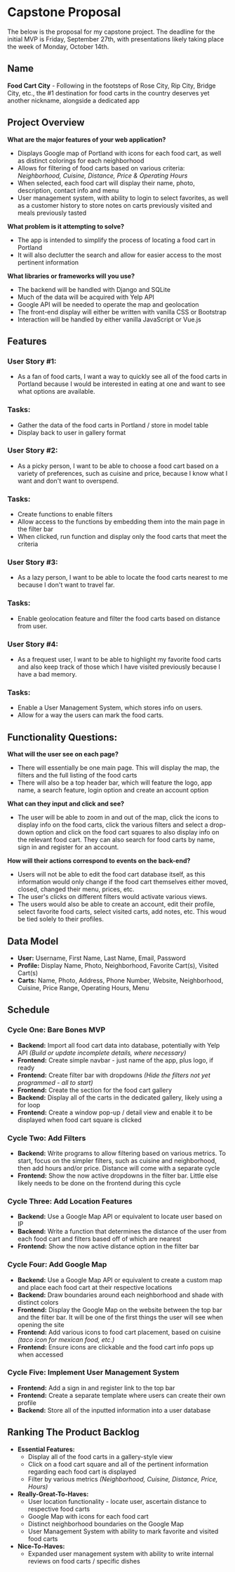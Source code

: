 # Capstone Proposal

The below is the proposal for my capstone project. The deadline for the initial MVP is Friday, September 27th, with presentations likely taking place the week of Monday, October 14th.

## Name

**Food Cart City** - Following in the footsteps of Rose City, Rip City, Bridge City, etc., the #1 destination for food carts in the country deserves yet another nickname, alongside a dedicated app

## Project Overview

**What are the major features of your web application?**
* Displays Google map of Portland with icons for each food cart, as well as distinct colorings for each neighborhood
* Allows for filtering of food carts based on various criteria: _Neighborhood, Cuisine, Distance, Price & Operating Hours_
* When selected, each food cart will display their name, photo, description, contact info and menu
* User management system, with ability to login to select favorites, as well as a customer history to store notes on carts previously visited and meals previously tasted

**What problem is it attempting to solve?**
* The app is intended to simplify the process of locating a food cart in Portland
* It will also declutter the search and allow for easier access to the most pertinent information

**What libraries or frameworks will you use?**
* The backend will be handled with Django and SQLite
* Much of the data will be acquired with Yelp API
* Google API will be needed to operate the map and geolocation
* The front-end display will either be written with vanilla CSS or Bootstrap
* Interaction will be handled by either vanilla JavaScript or Vue.js

## Features

### User Story #1:
* As a fan of food carts, I want a way to quickly see all of the food carts in Portland because I would be interested in eating at one and want to see what options are available.

### Tasks:
* Gather the data of the food carts in Portland / store in model table
* Display back to user in gallery format

### User Story #2:
* As a picky person, I want to be able to choose a food cart based on a variety of preferences, such as cuisine and price, because I know what I want and don't want to overspend.

### Tasks:
* Create functions to enable filters
* Allow access to the functions by embedding them into the main page in the filter bar
* When clicked, run function and display only the food carts that meet the criteria

### User Story #3:
* As a lazy person, I want to be able to locate the food carts nearest to me because I don't want to travel far. 

### Tasks:
* Enable geolocation feature and filter the food carts based on distance from user.

### User Story #4:
* As a frequest user, I want to be able to highlight my favorite food carts and also keep track of those which I have visited previously because I have a bad memory.

### Tasks:
* Enable a User Management System, which stores info on users.
* Allow for a way the users can mark the food carts.

## Functionality Questions:

**What will the user see on each page?**
* There will essentially be one main page. This will display the map, the filters and the full listing of the food carts
* There will also be a top header bar, which will feature the logo, app name, a search feature, login option and create an account option

**What can they input and click and see?**
* The user will be able to zoom in and out of the map, click the icons to display info on the food carts, click the various filters and select a drop-down option and click on the food cart squares to also display info on the relevant food cart. They can also search for food carts by name, sign in and register for an account.

**How will their actions correspond to events on the back-end?**
* Users will not be able to edit the food cart database itself, as this information would only change if the food cart themselves either moved, closed, changed their menu, prices, etc.
* The user's clicks on different filters would activate various views.
* The users would also be able to create an account, edit their profile, select favorite food carts, select visited carts, add notes, etc. This woud be tied solely to their profiles.

## Data Model

* **User:** Username, First Name, Last Name, Email, Password
* **Profile:** Display Name, Photo, Neighborhood, Favorite Cart(s), Visited Cart(s)
* **Carts:** Name, Photo, Address, Phone Number, Website, Neighborhood, Cuisine, Price Range, Operating Hours, Menu

## Schedule

### Cycle One: Bare Bones MVP

* **Backend:** Import all food cart data into database, potentially with Yelp API _(Build or update incomplete details, where necessary)_
* **Frontend:** Create simple navbar - just name of the app, plus logo, if ready
* **Frontend:** Create filter bar with dropdowns _(Hide the filters not yet programmed - all to start)_
* **Frontend:** Create the section for the food cart gallery
* **Backend:** Display all of the carts in the dedicated gallery, likely using a for loop
* **Frontend:** Create a window pop-up / detail view and enable it to be displayed when food cart square is clicked

### Cycle Two: Add Filters

* **Backend:** Write programs to allow filtering based on various metrics. To start, focus on the simpler filters, such as cuisine and neighborhood, then add hours and/or price. Distance will come with a separate cycle
* **Frontend:** Show the now active dropdowns in the filter bar. Little else likely needs to be done on the frontend during this cycle

### Cycle Three: Add Location Features

* **Backend:** Use a Google Map API or equivalent to locate user based on IP
* **Backend:** Write a function that determines the distance of the user from each food cart and filters based off of which are nearest
* **Frontend:** Show the now active distance option in the filter bar

### Cycle Four: Add Google Map

* **Backend:** Use a Google Map API or equivalent to create a custom map and place each food cart at their respective locations
* **Backend:** Draw boundaries around each neighborhood and shade with distinct colors
* **Frontend:** Display the Google Map on the website between the top bar and the filter bar. It will be one of the first things the user will see when opening the site
* **Frontend:** Add various icons to food cart placement, based on cuisine _(taco icon for mexican food, etc.)_
* **Frontend:** Ensure icons are clickable and the food cart info pops up when accessed

### Cycle Five: Implement User Management System

* **Frontend:** Add a sign in and register link to the top bar
* **Frontend:** Create a separate template where users can create their own profile
* **Backend:** Store all of the inputted information into a user database

## Ranking The Product Backlog

* **Essential Features:**
  * Display all of the food carts in a gallery-style view
  * Click on a food cart square and all of the pertinent information regarding each food cart is displayed
  * Filter by various metrics _(Neighborhood, Cuisine, Distance, Price, Hours)_
* **Really-Great-To-Haves:**
  * User location functionality - locate user, ascertain distance to respective food carts
  * Google Map with icons for each food cart
  * Distinct neighborhood boundaries on the Google Map
  * User Management System with ability to mark favorite and visited food carts
* **Nice-To-Haves:**
  * Expanded user management system with ability to write internal reviews on food carts / specific dishes
